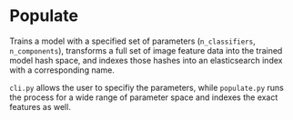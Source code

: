 # Populate

Trains a model with a specified set of parameters (`n_classifiers`, `n_components`), transforms a full set of image feature data into the trained model hash space, and indexes those hashes into an elasticsearch index with a corresponding name.

`cli.py` allows the user to specifiy the parameters, while `populate.py` runs the process for a wide range of parameter space and indexes the exact features as well.
